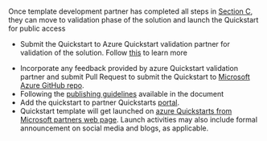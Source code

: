 <br>Once template development partner has completed all steps in <a href="./Quickstartdevelopment.html">Section C</a>, they can move to validation phase of the solution and launch the Quickstart for public access
<ul>
<li>Submit the Quickstart to Azure Quickstart validation partner for validation of the solution. Follow <a href="./7a.html">this</a> to learn more</p>
<li>Incorporate any feedback provided by azure Quickstart validation partner and submit Pull Request to submit the  Quickstart to <a href="https://github.com/Azure/azure-quickstart-templates">Microsoft Azure GitHub repo</a>.
  <li>Following the <a href="./7a.html">publishing guidelines</a> available in the document  
  <li>Add the quickstart to partner Quickstarts <a href="https://partnerquickstarts.azurewebsites.net">portal</a>.  
  <li>Quickstart template will get launched on <a href="https://partnerquickstarts.azurewebsites.net">azure Quickstarts from Microsoft partners web page</a>. Launch activities may also include formal announcement on social media and blogs, as applicable.
</ul>
